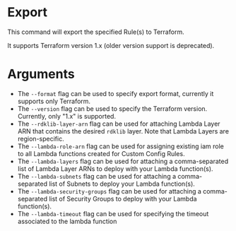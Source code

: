 # Export

This command will export the specified Rule(s) to Terraform.

It supports Terraform version 1.x (older version support is deprecated).

# Arguments

- The `--format` flag can be used to specify export format, currently it supports only Terraform.
- The `--version` flag can be used to specify the Terraform version. Currently, only "1.x" is supported.
- The `--rdklib-layer-arn` flag can be used for attaching Lambda Layer ARN that contains the desired `rdklib` layer. Note that Lambda Layers are region-specific.
- The `--lambda-role-arn` flag can be used for assigning existing iam role to all Lambda functions created for Custom Config Rules.
- The `--lambda-layers` flag can be used for attaching a comma-separated list of Lambda Layer ARNs to deploy with your Lambda function(s).
- The `--lambda-subnets` flag can be used for attaching a comma-separated list of Subnets to deploy your Lambda function(s).
- The `--lambda-security-groups` flag can be used for attaching a comma-separated list of Security Groups to deploy with your Lambda function(s).
- The `--lambda-timeout` flag can be used for specifying the timeout associated to the lambda function
